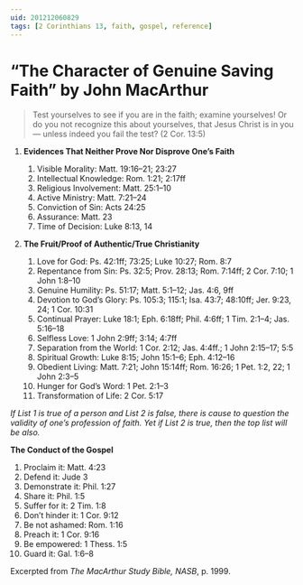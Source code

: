 ```yaml
---
uid: 201212060829
tags: [2 Corinthians 13, faith, gospel, reference]
---
```


# “The Character of Genuine Saving Faith” by John MacArthur

> Test yourselves to see if you are in the faith; examine yourselves! Or do you not recognize this about yourselves, that Jesus Christ is in you — unless indeed you fail the test? (2 Cor. 13:5)

1. **Evidences That Neither Prove Nor Disprove One’s Faith**
	1. Visible Morality: Matt. 19:16–21; 23:27
	2. Intellectual Knowledge: Rom. 1:21; 2:17ff
	3. Religious Involvement: Matt. 25:1–10
	4. Active Ministry: Matt. 7:21–24
	5. Conviction of Sin: Acts 24:25
	6. Assurance: Matt. 23
	7. Time of Decision: Luke 8:13, 14

2. **The Fruit/Proof of Authentic/True Christianity**
	1. Love for God: Ps. 42:1ff; 73:25; Luke 10:27; Rom. 8:7
	2. Repentance from Sin: Ps. 32:5; Prov. 28:13; Rom. 7:14ff; 2 Cor. 7:10; 1 John 1:8–10
	3. Genuine Humility: Ps. 51:17; Matt. 5:1–12; Jas. 4:6, 9ff
	4. Devotion to God’s Glory: Ps. 105:3; 115:1; Isa. 43:7; 48:10ff; Jer. 9:23, 24; 1 Cor. 10:31
	5. Continual Prayer: Luke 18:1; Eph. 6:18ff; Phil. 4:6ff; 1 Tim. 2:1–4; Jas. 5:16–18
	6. Selfless Love: 1 John 2:9ff; 3:14; 4:7ff
	7. Separation from the World: 1 Cor. 2:12; Jas. 4:4ff.; 1 John 2:15–17; 5:5
	8. Spiritual Growth: Luke 8:15; John 15:1–6; Eph. 4:12–16
	9. Obedient Living: Matt. 7:21; John 15:14ff; Rom. 16:26; 1 Pet. 1:2, 22; 1 John 2:3–5
	10. Hunger for God’s Word: 1 Pet. 2:1–3
	11. Transformation of Life: 2 Cor. 5:17

*If List 1 is true of a person and List 2 is false, there is cause to question the validity of one’s profession of faith. Yet if List 2 is true, then the top list will be also.*

**The Conduct of the Gospel**

1. Proclaim it: Matt. 4:23
2. Defend it: Jude 3
3. Demonstrate it: Phil. 1:27
4. Share it: Phil. 1:5
5. Suffer for it: 2 Tim. 1:8
6. Don’t hinder it: 1 Cor. 9:12
7. Be not ashamed: Rom. 1:16
8. Preach it: 1 Cor. 9:16
9. Be empowered: 1 Thess. 1:5
10. Guard it: Gal. 1:6–8

Excerpted from *The MacArthur Study Bible, NASB*, p. 1999.
